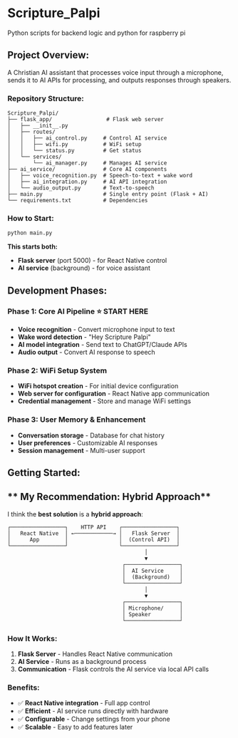 # Scripture_Palpi
Python scripts for backend logic and python for raspberry pi

## **Project Overview:**
A Christian AI assistant that processes voice input through a microphone, sends it to AI APIs for processing, and outputs responses through speakers.


### **Repository Structure:**
```
Scripture_Palpi/
├── flask_app/                 # Flask web server
│   ├── __init__.py
│   ├── routes/
│   │   ├── ai_control.py     # Control AI service
│   │   ├── wifi.py           # WiFi setup
│   │   └── status.py         # Get status
│   └── services/
│       └── ai_manager.py     # Manages AI service
├── ai_service/               # Core AI components
│   ├── voice_recognition.py  # Speech-to-text + wake word
│   ├── ai_integration.py     # AI API integration
│   └── audio_output.py       # Text-to-speech
├── main.py                   # Single entry point (Flask + AI)
└── requirements.txt          # Dependencies
```


### **How to Start:**
```bash
python main.py
```

**This starts both:**
- **Flask server** (port 5000) - for React Native control
- **AI service** (background) - for voice assistant

## **Development Phases:**

### **Phase 1: Core AI Pipeline** ⭐ **START HERE**
- **Voice recognition** - Convert microphone input to text
- **Wake word detection** - "Hey Scripture Palpi"
- **AI model integration** - Send text to ChatGPT/Claude APIs
- **Audio output** - Convert AI response to speech

### **Phase 2: WiFi Setup System**
- **WiFi hotspot creation** - For initial device configuration
- **Web server for configuration** - React Native app communication
- **Credential management** - Store and manage WiFi settings

### **Phase 3: User Memory & Enhancement**
- **Conversation storage** - Database for chat history
- **User preferences** - Customizable AI responses
- **Session management** - Multi-user support

## **Getting Started:**



## ** My Recommendation: Hybrid Approach**

I think the **best solution** is a **hybrid approach**:

```
┌─────────────────┐    HTTP API    ┌─────────────────┐
│   React Native  │ ←────────────→ │   Flask Server  │
│      App        │                │  (Control API)  │
└─────────────────┘                └─────────────────┘
                                           │
                                           ▼
                                    ┌─────────────────┐
                                    │  AI Service     │
                                    │  (Background)   │
                                    └─────────────────┘
                                           │
                                           ▼
                                    ┌─────────────────┐
                                    │ Microphone/     │
                                    │ Speaker         │
                                    └─────────────────┘
```

### **How It Works:**

1. **Flask Server** - Handles React Native communication
2. **AI Service** - Runs as a background process
3. **Communication** - Flask controls the AI service via local API calls

### **Benefits:**
- ✅ **React Native integration** - Full app control
- ✅ **Efficient** - AI service runs directly with hardware
- ✅ **Configurable** - Change settings from your phone
- ✅ **Scalable** - Easy to add features later

